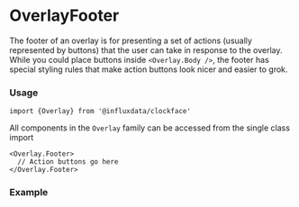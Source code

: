 # OverlayFooter

The footer of an overlay is for presenting a set of actions (usually represented by buttons) that the user can take in response to the overlay. While you could place buttons inside `<Overlay.Body />`, the footer has special styling rules that make action buttons look nicer and easier to grok.

### Usage
```tsx
import {Overlay} from '@influxdata/clockface'
```
All components in the `Overlay` family can be accessed from the single class import
```tsx
<Overlay.Footer>
  // Action buttons go here
</Overlay.Footer>
```

### Example
<!-- STORY -->


<!-- STORY HIDE START -->

<!-- STORY HIDE END -->

<!-- PROPS -->
